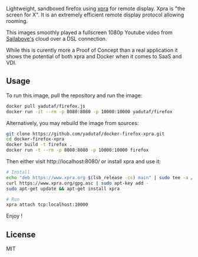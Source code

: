Lightweight, sandboxed firefox using [xpra](http://xpra.org/) for
remote display. Xpra is "the screen for X". It is an extremely efficient
remote display protocol allowing rooming.

This images smoothly played a fullscreen 1080p Youtube video from 
[Sailabove's](https://labs.runabove.com/docker) cloud over a DSL
connection.

While this is curently more a Proof of Concept than a real application
it shows the potential of both xpra and Docker when it comes to SaaS and
VDI.

Usage
-----

To run this image, pull the repository and run the image:

```bash
docker pull yadutaf/firefox.js
docker run -it --rm -p 8080:8080 -p 10000:10000 yadutaf/firefox
```

Alternatively, you may rebuild the image from sources:

```bash
git clone https://github.com/yadutaf/docker-firefox-xpra.git
cd docker-firefox-xpra
docker build -t firefox .
docker run -t --rm -p 8080:8080 -p 10000:10000 firefox
```

Then either visit http://localhost:8080/ or install xpra and use it:

```bash
# Install
echo "deb https://www.xpra.org $(lsb_release -cs) main" | sudo tee -a /etc/apt/sources.list # (in my case $(lsb_release -cs) = trusty)
curl https://www.xpra.org/gpg.asc | sudo apt-key add -
sudo apt-get update && apt-get install xpra

# Run
xpra attach tcp:localhost:10000
```

Enjoy !

License
-------

MIT


